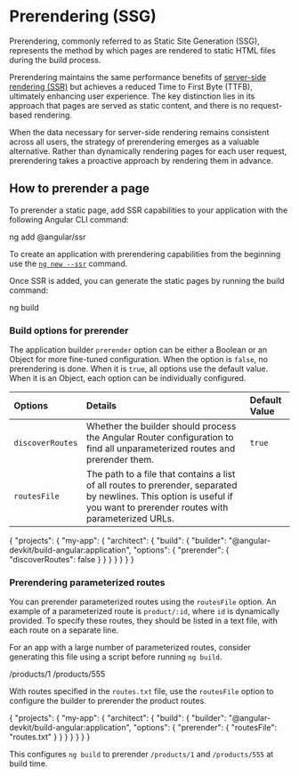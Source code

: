 # Prerendering (SSG)

Prerendering, commonly referred to as Static Site Generation (SSG), represents the method by which pages are rendered to static HTML files during the build process.

Prerendering maintains the same performance benefits of [server-side rendering (SSR)](guide/ssr#why-use-server-side-rendering) but achieves a reduced Time to First Byte (TTFB), ultimately enhancing user experience. The key distinction lies in its approach that pages are served as static content, and there is no request-based rendering.

When the data necessary for server-side rendering remains consistent across all users, the strategy of prerendering emerges as a valuable alternative. Rather than dynamically rendering pages for each user request, prerendering takes a proactive approach by rendering them in advance.

## How to prerender a page

To prerender a static page, add SSR capabilities to your application with the following Angular CLI command:

<docs-code language="shell">

ng add @angular/ssr

</docs-code>

<div class="docs-alert docs-alert-helpful">

To create an application with prerendering capabilities from the beginning use the [`ng new --ssr`](tools/cli/setup-local) command.

</div>

Once SSR is added, you can generate the static pages by running the build command:

<docs-code language="shell">

ng build

</docs-code>

### Build options for prerender

The application builder `prerender` option can be either a Boolean or an Object for more fine-tuned configuration.
When the option is `false`, no prerendering is done. When it is `true`, all options use the default value. When it is an Object, each option can be individually configured.

| Options          | Details                                                                                                                                                                   | Default Value |
| :--------------- | :------------------------------------------------------------------------------------------------------------------------------------------------------------------------ | :------------ |
| `discoverRoutes` | Whether the builder should process the Angular Router configuration to find all unparameterized routes and prerender them.                                                | `true`        |
| `routesFile`     | The path to a file that contains a list of all routes to prerender, separated by newlines. This option is useful if you want to prerender routes with parameterized URLs. |               |

<docs-code language="json">

{
  "projects": {
    "my-app": {
      "architect": {
        "build": {
          "builder": "@angular-devkit/build-angular:application",
          "options": {
            "prerender": {
              "discoverRoutes": false
            }
          }
        }
      }
    }
  }
}

</docs-code>

### Prerendering parameterized routes

You can prerender parameterized routes using the `routesFile` option. An example of a parameterized route is `product/:id`, where `id` is dynamically provided. To specify these routes, they should be listed in a text file, with each route on a separate line.

For an app with a large number of parameterized routes, consider generating this file using a script before running `ng build`.

<docs-code header="routes.txt" language="text">

/products/1
/products/555

</docs-code>

With routes specified in the `routes.txt` file, use the `routesFile` option to configure the builder to prerender the product routes.

<docs-code language="json">

{
  "projects": {
    "my-app": {
      "architect": {
        "build": {
          "builder": "@angular-devkit/build-angular:application",
          "options": {
            "prerender": {
              "routesFile": "routes.txt"
            }
          }
        }
      }
    }
  }
}

</docs-code>

This configures `ng build` to prerender `/products/1` and `/products/555` at build time.
